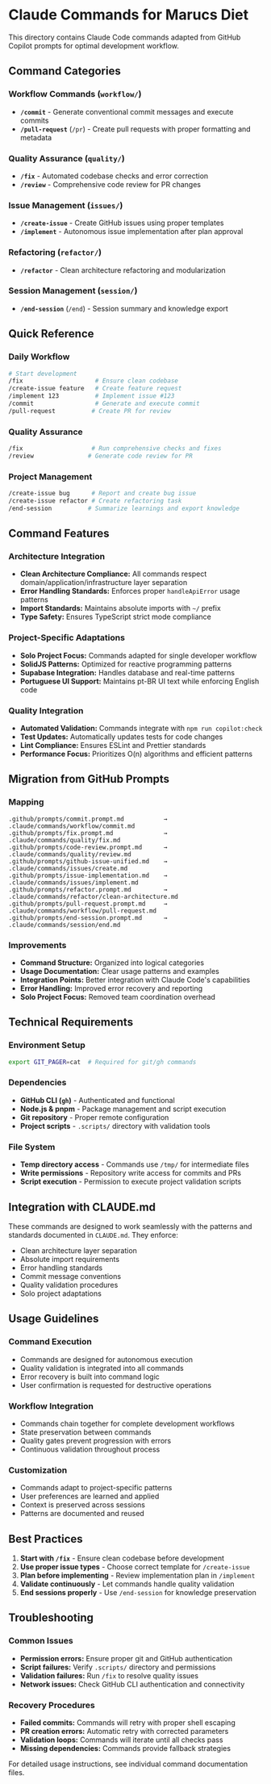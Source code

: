 # Claude Commands for Marucs Diet

This directory contains Claude Code commands adapted from GitHub Copilot prompts for optimal development workflow.

## Command Categories

### Workflow Commands (`workflow/`)
- **`/commit`** - Generate conventional commit messages and execute commits
- **`/pull-request`** (`/pr`) - Create pull requests with proper formatting and metadata

### Quality Assurance (`quality/`)
- **`/fix`** - Automated codebase checks and error correction
- **`/review`** - Comprehensive code review for PR changes

### Issue Management (`issues/`)
- **`/create-issue`** - Create GitHub issues using proper templates
- **`/implement`** - Autonomous issue implementation after plan approval

### Refactoring (`refactor/`)
- **`/refactor`** - Clean architecture refactoring and modularization

### Session Management (`session/`)
- **`/end-session`** (`/end`) - Session summary and knowledge export

## Quick Reference

### Daily Workflow
```bash
# Start development
/fix                    # Ensure clean codebase
/create-issue feature   # Create feature request
/implement 123          # Implement issue #123
/commit                 # Generate and execute commit
/pull-request          # Create PR for review
```

### Quality Assurance
```bash
/fix                   # Run comprehensive checks and fixes
/review               # Generate code review for PR
```

### Project Management
```bash
/create-issue bug      # Report and create bug issue
/create-issue refactor # Create refactoring task
/end-session          # Summarize learnings and export knowledge
```

## Command Features

### Architecture Integration
- **Clean Architecture Compliance:** All commands respect domain/application/infrastructure layer separation
- **Error Handling Standards:** Enforces proper `handleApiError` usage patterns
- **Import Standards:** Maintains absolute imports with `~/` prefix
- **Type Safety:** Ensures TypeScript strict mode compliance

### Project-Specific Adaptations
- **Solo Project Focus:** Commands adapted for single developer workflow
- **SolidJS Patterns:** Optimized for reactive programming patterns
- **Supabase Integration:** Handles database and real-time patterns
- **Portuguese UI Support:** Maintains pt-BR UI text while enforcing English code

### Quality Integration
- **Automated Validation:** Commands integrate with `npm run copilot:check`
- **Test Updates:** Automatically updates tests for code changes
- **Lint Compliance:** Ensures ESLint and Prettier standards
- **Performance Focus:** Prioritizes O(n) algorithms and efficient patterns

## Migration from GitHub Prompts

### Mapping
```
.github/prompts/commit.prompt.md           → .claude/commands/workflow/commit.md
.github/prompts/fix.prompt.md              → .claude/commands/quality/fix.md
.github/prompts/code-review.prompt.md      → .claude/commands/quality/review.md
.github/prompts/github-issue-unified.md    → .claude/commands/issues/create.md
.github/prompts/issue-implementation.md    → .claude/commands/issues/implement.md
.github/prompts/refactor.prompt.md         → .claude/commands/refactor/clean-architecture.md
.github/prompts/pull-request.prompt.md     → .claude/commands/workflow/pull-request.md
.github/prompts/end-session.prompt.md      → .claude/commands/session/end.md
```

### Improvements
- **Command Structure:** Organized into logical categories
- **Usage Documentation:** Clear usage patterns and examples
- **Integration Points:** Better integration with Claude Code's capabilities
- **Error Handling:** Improved error recovery and reporting
- **Solo Project Focus:** Removed team coordination overhead

## Technical Requirements

### Environment Setup
```bash
export GIT_PAGER=cat  # Required for git/gh commands
```

### Dependencies
- **GitHub CLI (`gh`)** - Authenticated and functional
- **Node.js & pnpm** - Package management and script execution
- **Git repository** - Proper remote configuration
- **Project scripts** - `.scripts/` directory with validation tools

### File System
- **Temp directory access** - Commands use `/tmp/` for intermediate files
- **Write permissions** - Repository write access for commits and PRs
- **Script execution** - Permission to execute project validation scripts

## Integration with CLAUDE.md

These commands are designed to work seamlessly with the patterns and standards documented in `CLAUDE.md`. They enforce:

- Clean architecture layer separation
- Absolute import requirements
- Error handling standards
- Commit message conventions
- Quality validation procedures
- Solo project adaptations

## Usage Guidelines

### Command Execution
- Commands are designed for autonomous execution
- Quality validation is integrated into all commands
- Error recovery is built into command logic
- User confirmation is requested for destructive operations

### Workflow Integration
- Commands chain together for complete development workflows
- State preservation between commands
- Quality gates prevent progression with errors
- Continuous validation throughout process

### Customization
- Commands adapt to project-specific patterns
- User preferences are learned and applied
- Context is preserved across sessions
- Patterns are documented and reused

## Best Practices

1. **Start with `/fix`** - Ensure clean codebase before development
2. **Use proper issue types** - Choose correct template for `/create-issue`
3. **Plan before implementing** - Review implementation plan in `/implement`
4. **Validate continuously** - Let commands handle quality validation
5. **End sessions properly** - Use `/end-session` for knowledge preservation

## Troubleshooting

### Common Issues
- **Permission errors:** Ensure proper git and GitHub authentication
- **Script failures:** Verify `.scripts/` directory and permissions
- **Validation failures:** Run `/fix` to resolve quality issues
- **Network issues:** Check GitHub CLI authentication and connectivity

### Recovery Procedures
- **Failed commits:** Commands will retry with proper shell escaping
- **PR creation errors:** Automatic retry with corrected parameters
- **Validation loops:** Commands will iterate until all checks pass
- **Missing dependencies:** Commands provide fallback strategies

For detailed usage instructions, see individual command documentation files.